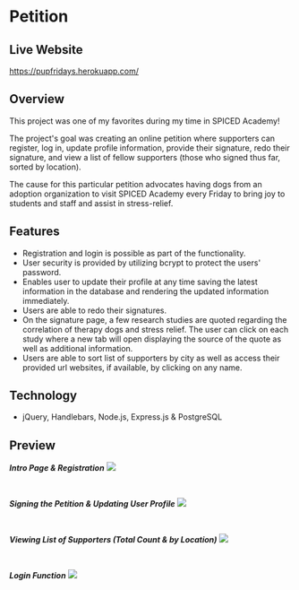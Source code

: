 # Petition

## Live Website

https://pupfridays.herokuapp.com/

## Overview

This project was one of my favorites during my time in SPICED Academy!

The project's goal was creating an online petition where supporters can register, log in, update profile information, provide their signature, redo their signature, and view a list of fellow supporters (those who signed thus far, sorted by location).

The cause for this particular petition advocates having dogs from an adoption organization to visit SPICED Academy every Friday to bring joy to students and staff and assist in stress-relief.

## Features

-   Registration and login is possible as part of the functionality.
-   User security is provided by utilizing bcrypt to protect the users' password.
-   Enables user to update their profile at any time saving the latest information in the database and rendering the updated information immediately.
-   Users are able to redo their signatures.
-   On the signature page, a few research studies are quoted regarding the correlation of therapy dogs and stress relief. The user can click on each study where a new tab will open displaying the source of the quote as well as additional information.
-   Users are able to sort list of supporters by city as well as access their provided url websites, if available, by clicking on any name.

## Technology

-   jQuery, Handlebars, Node.js, Express.js & PostgreSQL

## Preview

**_Intro Page & Registration_**
<img src="public/images/registration.gif">

<br>

**_Signing the Petition & Updating User Profile_**
<img src="public/images/signature.gif">

<br>

**_Viewing List of Supporters (Total Count & by Location)_**
<img src="public/images/supporters.gif">

<br>

**_Login Function_**
<img src="public/images/login.gif">
